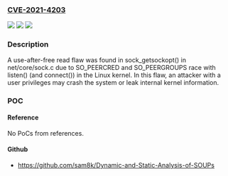 ### [CVE-2021-4203](https://cve.mitre.org/cgi-bin/cvename.cgi?name=CVE-2021-4203)
![](https://img.shields.io/static/v1?label=Product&message=kernel&color=blue)
![](https://img.shields.io/static/v1?label=Version&message=n%2Fa&color=blue)
![](https://img.shields.io/static/v1?label=Vulnerability&message=CWE-362-%3ECWE-416&color=brighgreen)

### Description

A use-after-free read flaw was found in sock_getsockopt() in net/core/sock.c due to SO_PEERCRED and SO_PEERGROUPS race with listen() (and connect()) in the Linux kernel. In this flaw, an attacker with a user privileges may crash the system or leak internal kernel information.

### POC

#### Reference
No PoCs from references.

#### Github
- https://github.com/sam8k/Dynamic-and-Static-Analysis-of-SOUPs

